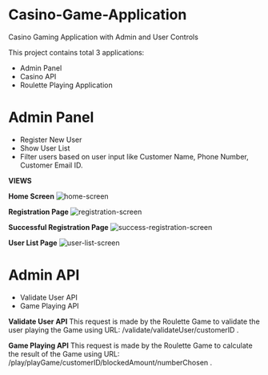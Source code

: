 # Casino-Game-Application
Casino Gaming Application with Admin and User Controls

This project contains total 3 applications:

*  Admin Panel
*  Casino API
*  Roulette Playing Application

# Admin Panel
- Register New User
- Show User List
- Filter users based on user input like Customer Name, Phone Number, Customer Email ID.

**VIEWS**

**Home Screen**
![home-screen](https://raw.githubusercontent.com/piyushrulesyou/Casino-Game-Application/master/AdminPanel/adminPanel/Screenshots/casino_admin%20(2).png)

**Registration Page**
![registration-screen](https://raw.githubusercontent.com/piyushrulesyou/Casino-Game-Application/master/AdminPanel/adminPanel/Screenshots/casino_admin%20(3).png)

**Successful Registration Page**
![success-registration-screen](https://raw.githubusercontent.com/piyushrulesyou/Casino-Game-Application/master/AdminPanel/adminPanel/Screenshots/casino_admin%20(4).png)

**User List Page**
![user-list-screen](https://raw.githubusercontent.com/piyushrulesyou/Casino-Game-Application/master/AdminPanel/adminPanel/Screenshots/casino_admin%20(1).png)


# Admin API
- Validate User API
- Game Playing API

**Validate User API**
This request is made by the Roulette Game to validate the user playing the Game using URL: /validate/validateUser/customerID .

**Game Playing API**
This request is made by the Roulette Game to calculate the result of the Game using URL: /play/playGame/customerID/blockedAmount/numberChosen .

